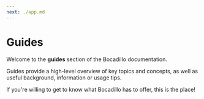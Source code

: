 ```yaml
---
next: ./app.md
---
```


# Guides

Welcome to the **guides** section of the Bocadillo documentation.

Guides provide a high-level overview of key topics and concepts, as well as useful background, information or usage tips.

If you're willing to get to know what Bocadillo has to offer, this is the place!

